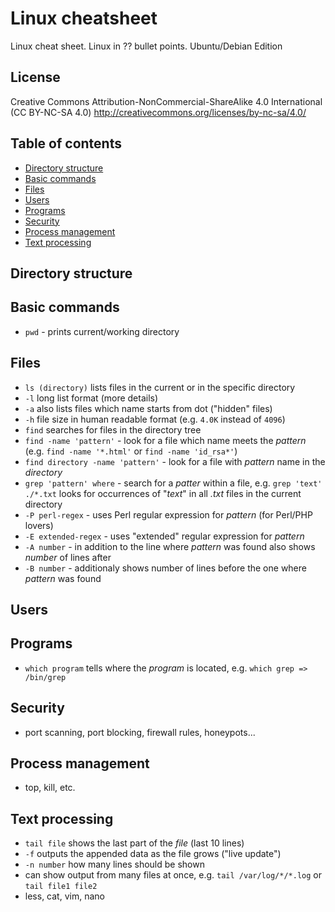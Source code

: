 # Linux cheatsheet
Linux cheat sheet. Linux in ?? bullet points. Ubuntu/Debian Edition

## License

Creative Commons Attribution-NonCommercial-ShareAlike 4.0 International (CC BY-NC-SA 4.0)
http://creativecommons.org/licenses/by-nc-sa/4.0/

## Table of contents
- [Directory structure](#directory-structure)
- [Basic commands](#basic-commands)
- [Files](#files)
- [Users](#users)
- [Programs](#programs)
- [Security](#security)
- [Process management](#process-management)
- [Text processing](#text-processing)
 
## Directory structure

## Basic commands
- `pwd` - prints current/working directory

## Files
- `ls (directory)` lists files in the current or in the specific directory
 - `-l` long list format (more details)
 - `-a` also lists files which name starts from dot ("hidden" files)
 - `-h` file size in human readable format (e.g. `4.0K` instead of `4096`)
- `find` searches for files in the directory tree
 - `find -name 'pattern'` - look for a file which name meets the _pattern_ (e.g. `find -name '*.html'` or `find -name 'id_rsa*'`)
 - `find directory -name 'pattern'` - look for a file with _pattern_ name in the _directory_
- `grep 'pattern' where` - search for a _patter_ within a file, e.g. `grep 'text' ./*.txt` looks for occurrences of "_text_" in all _.txt_ files in the current directory
 - `-P perl-regex` - uses Perl regular expression for _pattern_ (for Perl/PHP lovers)
 - `-E extended-regex` - uses "extended" regular expression for _pattern_
 - `-A number` - in addition to the line where _pattern_ was found also shows _number_ of lines after
 - `-B number` - additionaly shows number of lines before the one where _pattern_ was found

## Users

## Programs
- `which program` tells where the _program_ is located, e.g. `which grep => /bin/grep`

## Security
- port scanning, port blocking, firewall rules, honeypots...

## Process management
- top, kill, etc.

## Text processing
- `tail file` shows the last part of the _file_ (last 10 lines)
 - `-f` outputs the appended data as the file grows ("live update")
 - `-n number` how many lines should be shown
 - can show output from many files at once, e.g. `tail /var/log/*/*.log` or `tail file1 file2`
- less, cat, vim, nano
